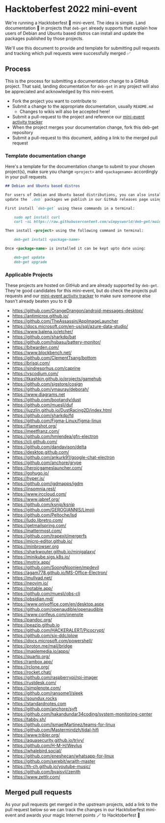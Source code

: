 # Hacktoberfest 2022 mini-event

We're running a Hacktoberfest 🎃 mini-event. The idea is simple. Land
documentation 📝 in projects that `deb-get` already supports that explain how
users of Debian and Ubuntu based distros can install and update the packages
published by those projects.

We'll use this document to provide and template for submitting pull requests and
tracking which pull requests were successfully merged ✅

## Process

This is the process for submitting a documentation change to a GitHub project.
That said, landing documentation for `deb-get` in any project will also be
appreciated and acknowledged by this mini-event.

 - Fork the project you want to contribute to
 - Submit a change to the appropriate documentation, usually `README.md`
   - Changes to wikis will also be accepted here!
 - Submit a pull-request to the project and reference our [mini-event activity tracker](https://github.com/wimpysworld/deb-get/issues/579)
 - When the project merges your documentation change, fork this deb-get repository
 - Submit a pull-request to this document, adding a link to the merged pull request

### Template documentation change

Here's a template for the documentation change to submit to your chosen
project(s), make sure you change `<project>` and `<packagename>` accordingly in
your pull requests.

```markdown
## Debian and Ubuntu based distros

For users of Debian and Ubuntu based distributions, you can also install and
update the `.deb` packages we publish in our GitHub releases page using [deb-get](https://github.com/wimpysworld/deb-get).

First install `deb-get` using these commands in a terminal:

    sudo apt install curl
    curl -sL https://raw.githubusercontent.com/wimpysworld/deb-get/main/deb-get | sudo -E bash -s install deb-get

Then install <project> using the following command in terminal:

    deb-get install <package-name>

Once <package-name> is installed it can be kept upto date using:

    deb-get update
    deb-get upgrade
```

### Applicable Projects

These projects are hosted on GitHub and are already supported by `deb-get`.
They're good candidates for this mini-event, but do check the projects pull
requests and our [mini-event activity tracker](https://github.com/wimpysworld/deb-get/issues/579) to make sure someone else hasn't already beaten you to it 😄

  - https://github.com/OrangeDrangon/android-messages-desktop/
  - https://antimicrox.github.io/
  - https://github.com/TheAssassin/AppImageLauncher
  - https://docs.microsoft.com/en-us/sql/azure-data-studio/
  - https://www.balena.io/etcher/
  - https://github.com/sharkdp/bat
  - https://github.com/hsbasu/battery-monitor/
  - https://bitwarden.com/
  - https://www.blockbench.net/
  - https://github.com/ClementTsang/bottom
  - https://brisqi.com/
  - https://sindresorhus.com/caprine
  - https://vscodium.com/
  - https://tkashkin.github.io/projects/gamehub
  - https://github.com/sigstore/cosign
  - https://github.com/ymauray/deborah/
  - https://www.diagrams.net
  - https://github.com/bootandy/dust
  - https://github.com/muesli/duf
  - https://juzzlin.github.io/DustRacing2D/index.html
  - https://github.com/sharkdp/fd
  - https://github.com/Figma-Linux/figma-linux
  - https://flameshot.org/
  - https://meetfranz.com/
  - https://github.com/hmlendea/gfn-electron
  - https://cli.github.com/
  - https://github.com/dandavison/delta
  - https://desktop.github.com/
  - https://github.com/ankurk91/google-chat-electron
  - https://github.com/anchore/grype
  - https://heroicgameslauncher.com/
  - https://gohugo.io/
  - https://hyper.is/
  - https://github.com/igdmapps/igdm
  - https://insomnia.rest/
  - https://www.irccloud.com/
  - https://www.jabref.org/
  - https://github.com/ksnip/ksnip
  - https://github.com/GEROGIANNIS/Limoji
  - https://github.com/Peltoche/lsd
  - https://ludo.libretro.com/
  - https://getmailspring.com/
  - https://mattermost.com/
  - https://github.com/trapexit/mergerfs
  - https://micro-editor.github.io/
  - https://minbrowser.org
  - https://sharkwouter.github.io/minigalaxy/
  - https://minikube.sigs.k8s.io/
  - https://motrix.app/
  - https://github.com/SoongNoonien/mpdevil
  - https://agam778.github.io/MS-Office-Electron/
  - https://mullvad.net/
  - https://neovim.io/
  - https://notable.app/
  - https://github.com/muesli/obs-cli
  - https://obsidian.md/
  - https://www.onlyoffice.com/en/desktop.aspx
  - https://github.com/openaudible/openaudible
  - https://www.corifeus.com/onenote
  - https://pandoc.org/
  - https://peazip.github.io
  - https://github.com/HACKERALERT/Picocrypt/
  - https://github.com/six-ddc/plow
  - https://docs.microsoft.com/powershell/
  - https://proton.me/mail/bridge
  - https://maplemedia.io/apps/
  - https://quarto.org/
  - https://rambox.app/
  - https://rclone.org/
  - https://rocket.chat/
  - https://github.com/raspberrypi/rpi-imager
  - https://rustdesk.com/
  - https://simplenote.com/
  - https://github.com/ransome1/sleek
  - https://soundux.rocks
  - https://standardnotes.com
  - https://github.com/anchore/syft
  - https://github.com/hakandundar34coding/system-monitoring-center
  - https://tabby.sh/
  - https://github.com/IsmaelMartinez/teams-for-linux
  - https://github.com/Mastermindzh/tidal-hifi
  - https://www.tribler.org/
  - https://aquasecurity.github.io/trivy/
  - https://github.com/H-M-H/Weylus
  - https://whalebird.social/
  - https://github.com/eneshecan/whatsapp-for-linux
  - https://github.com/serebit/wraith-master
  - https://th-ch.github.io/youtube-music/
  - https://github.com/bvaisvil/zenith
  - https://www.zettlr.com/

## Merged pull requests

As your pull requests get merged in the upstream projects, add a link to the
pull request below so we can track the changes in our Hacktoberfest mini-event
and awards your magic Internet points 🪄 to Hacktoberfest 🎃
